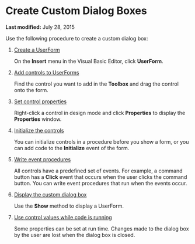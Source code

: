 
# Create Custom Dialog Boxes

 **Last modified:** July 28, 2015

Use the following procedure to create a custom dialog box:

1.  [Create a UserForm](1ada0ef7-c238-32d6-3733-a006524fa618.md)
    
    On the  **Insert** menu in the Visual Basic Editor, click **UserForm**.
    
2.  [Add controls to UserForms](bf39448d-5095-63dd-9b22-bbc3aa1391e1.md)
    
    Find the control you want to add in the  **Toolbox** and drag the control onto the form.
    
3.  [Set control properties](a1eda81e-61b3-0bcb-99b8-00e5fbd76f1f.md)
    
    Right-click a control in design mode and click  **Properties** to display the **Properties** window.
    
4.  [Initialize the controls](d73b960d-bf78-1917-fc54-7b9b7cc7ca10.md)
    
    You can initialize controls in a procedure before you show a form, or you can add code to the  **Initialize** event of the form.
    
5.  [Write event procedures](b657ab62-67fa-4eeb-736c-86e31a026c73.md)
    
    All controls have a predefined set of events. For example, a command button has a  **Click** event that occurs when the user clicks the command button. You can write event procedures that run when the events occur.
    
6.  [Display the custom dialog box](25e27f90-d0d0-9d9c-fdf6-fc07c17c5da6.md)
    
    Use the  **Show** method to display a UserForm.
    
7.  [Use control values while code is running](a885309e-4525-c866-114f-994b56bf0488.md)
    
    Some properties can be set at run time. Changes made to the dialog box by the user are lost when the dialog box is closed.
    
